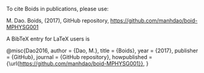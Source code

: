 To cite Boids in publications, please use:

M. Dao. Boids, (2017), GitHub repository, https://github.com/manhdao/boid-MPHYSG001

A BibTeX entry for LaTeX users is

@misc{Dao2016,
  author = {Dao, M.},
  title = {Boids},
  year = {2017},
  publisher = {GitHub},
  journal = {GitHub repository},
  howpublished = {\url{https://github.com/manhdao/boid-MPHYSG001}},
}